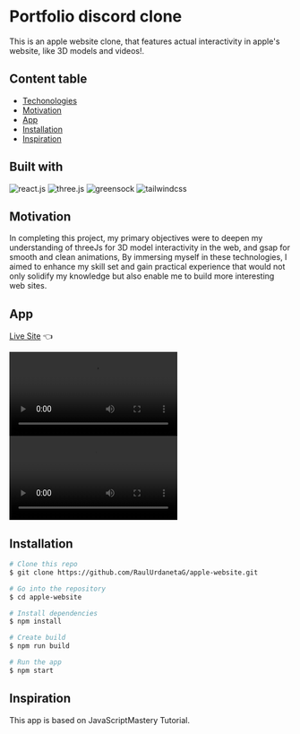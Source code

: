 # Portfolio discord clone
This is an apple website clone, that features actual interactivity in apple's website, like 3D models and videos!.

## Content table

* [Techonologies](#built-with)
* [Motivation](#motivation)
* [App](#app)
* [Installation](#installation)
* [Inspiration](#inspiration)


## Built with
<div>
    <img src="https://img.shields.io/badge/-React_JS-black?style=for-the-badge&logoColor=white&logo=react&color=61DAFB" alt="react.js" />
    <img src="https://img.shields.io/badge/-Three_JS-black?style=for-the-badge&logoColor=white&logo=threedotjs&color=000000" alt="three.js" />
    <img src="https://img.shields.io/badge/-GSAP-black?style=for-the-badge&logoColor=white&logo=greensock&color=88CE02" alt="greensock" />
    <img src="https://img.shields.io/badge/-Tailwind_CSS-black?style=for-the-badge&logoColor=white&logo=tailwindcss&color=06B6D4" alt="tailwindcss" />
</div>

## Motivation
In completing this project, my primary objectives were to deepen my understanding of threeJs for 3D model interactivity in the web, and gsap for smooth and clean animations, By immersing myself in these technologies, I aimed to enhance my skill set and gain practical experience that would not only solidify my knowledge but also enable me to build more interesting web sites.
## App
[Live Site](https://discord-clone-raul-urdaneta.up.railway.app/) 👈

![Website UI](/public/assets/full-screen.mp4)
![Website Mobile UI](/public/assets/mobile.mp4)

## Installation
```bash
# Clone this repo 
$ git clone https://github.com/RaulUrdanetaG/apple-website.git

# Go into the repository
$ cd apple-website

# Install dependencies
$ npm install 

# Create build
$ npm run build

# Run the app
$ npm start
```

## Inspiration
This app is based on JavaScriptMastery Tutorial.
